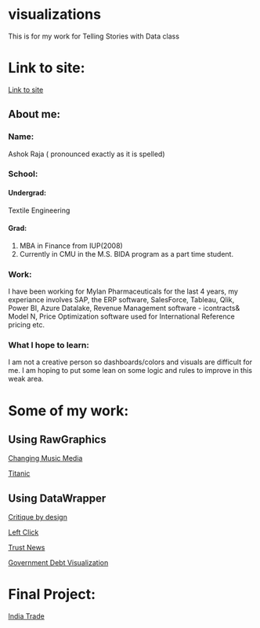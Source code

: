 # visualizations

This is for my work for Telling Stories with Data class

# Link to site:
[Link to site](https://ashokraja123.github.io/visualizations/)
## About me:
### Name: 

Ashok Raja ( pronounced exactly as it is spelled)

### School: 

#### Undergrad:

Textile Engineering

#### Grad:   
1. MBA in Finance from IUP(2008)
2. Currently in CMU in the  M.S. BIDA program as a part time student.
              
### Work: 
I have been working for Mylan Pharmaceuticals for the last 4 years, my experiance involves SAP, the ERP software, SalesForce, Tableau, Qlik, Power BI, Azure Datalake, Revenue Management software - icontracts& Model N, Price Optimization software used for International Reference pricing etc. 

### What I hope to learn:
I am not a creative person so dashboards/colors and visuals are difficult for me. I am hoping to put some lean on some logic and rules to improve in this weak area.


# Some of my work:

## Using RawGraphics

[Changing Music Media](https://ashokraja123.github.io/visualizations/changing_music_media.md)

[Titanic](https://ashokraja123.github.io/visualizations/titanic.md)


## Using DataWrapper

[Critique by design](https://ashokraja123.github.io/visualizations/critiquebydesign.md)

[Left Click](https://ashokraja123.github.io/visualizations/left_click.md)

[Trust News](https://ashokraja123.github.io/visualizations/trust_news.md)

[Government Debt Visualization](https://ashokraja123.github.io/visualizations/dataviz2.md)


# Final Project:

[India Trade](https://ashokraja123.github.io/visualizations/final_project_AshokRaja.md)
